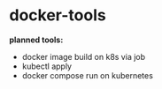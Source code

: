 # docker-tools

**planned tools:**

 - docker image build on k8s via job
 - kubectl apply
 - docker compose run on kubernetes
